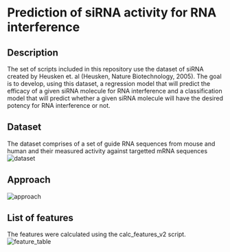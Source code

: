 # Prediction of siRNA activity for RNA interference

## Description
The set of scripts included in this repository use the dataset of siRNA created by Heusken et. al (Heusken, Nature Biotechnology, 2005).
The goal is to develop, using this dataset, a regression model that will predict the efficacy of a given siRNA molecule for RNA interference and a classification model that will predict whether a given siRNA molecule will have the desired potency for RNA interference or not.

## Dataset
The dataset comprises of a set of guide RNA sequences from mouse and human and their measured activity against targetted mRNA sequences
![dataset](https://user-images.githubusercontent.com/6353495/63659005-dda59800-c77c-11e9-9494-6d907d832a5b.png)

## Approach
![approach](https://user-images.githubusercontent.com/6353495/63659212-11cd8880-c77e-11e9-92bc-14781a194884.png)

## List of features
The features were calculated using the calc_features_v2 script.
![feature_table](https://user-images.githubusercontent.com/6353495/63658806-7f2bea00-c77b-11e9-8ed0-63ceca92e029.png)




